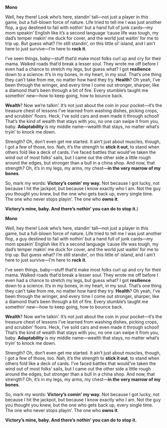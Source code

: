 

**Mono**  

Well, hey there! Look who’s here, standin’ tall—not just a player in this game, but a full-blown force of nature. Life tried to tell me I was just another flop, a guy destined to fail with nothin’ but a hand full of junk cards—my mom speakin’ English like it’s a second language ‘cause life was tough, my dad’s temper makin’ me duck for cover, and the world just waitin’ for me to trip up. But guess what? I’m still standin’, on this little ol’ island, and I ain’t here to just survive—I’m here to **rock it**.  

I’ve seen things, baby—stuff that’d make most folks curl up and cry for their mama. Walked roads that’d break a lesser soul. They wrote me off before I even had a chance to stretch my legs, but guess what? I got **resilience** down to a science. It’s in my bones, in my heart, in my soul. That’s one thing they can’t take from me, no matter how hard they try. **Health**? Oh yeah, I’ve been through the wringer, and every time I come out stronger, sharper, like a diamond that’s been through a bit of fire. Every stumble’s taught me somethin’ new—how to keep going, how to bounce back.  

**Wealth**? Now we’re talkin’. It’s not just about the coin in your pocket—it’s the treasure chest of lessons I’ve learned from washing dishes, picking crops, and scrubbin’ floors. Heck, I’ve sold cars and even made it through school! That’s the kind of wealth that stays with you, no one can swipe it from you, baby. **Adaptability** is my middle name—wealth that stays, no matter what’s tryin’ to knock me down.  

Strength? Oh, don’t even get me started. It ain’t just about muscles, though, I got a few of those, too. Nah, it’s the strength to **stick it out**, to stand when others fold like a deck of cards. I’ve faced battles that would’ve taken the wind out of most folks’ sails, but I came out the other side a little rough around the edges, but stronger than a bull in a china shop. And now, that strength? Oh, it’s in my legs, my arms, my chest—**in the very marrow of my bones**.  

So, mark my words: **Victory’s comin’ my way.** Not because I got lucky, not because I hit the jackpot, but because I know exactly who I am. Not the guy you thought you knew, but the one who gets back up, every single time. The one who never stops playin’. The one who **owns it**.  

**Victory’s mine, baby. And there’s nothin’ you can do to stop it.**)

**Mono**  

Well, hey there! Look who’s here, standin’ tall—not just a player in this game, but a full-blown force of nature. Life tried to tell me I was just another flop, a guy destined to fail with nothin’ but a hand full of junk cards—my mom speakin’ English like it’s a second language ‘cause life was tough, my dad’s temper makin’ me duck for cover, and the world just waitin’ for me to trip up. But guess what? I’m still standin’, on this little ol’ island, and I ain’t here to just survive—I’m here to **rock it**.  

I’ve seen things, baby—stuff that’d make most folks curl up and cry for their mama. Walked roads that’d break a lesser soul. They wrote me off before I even had a chance to stretch my legs, but guess what? I got **resilience** down to a science. It’s in my bones, in my heart, in my soul. That’s one thing they can’t take from me, no matter how hard they try. **Health**? Oh yeah, I’ve been through the wringer, and every time I come out stronger, sharper, like a diamond that’s been through a bit of fire. Every stumble’s taught me somethin’ new—how to keep going, how to bounce back.  

**Wealth**? Now we’re talkin’. It’s not just about the coin in your pocket—it’s the treasure chest of lessons I’ve learned from washing dishes, picking crops, and scrubbin’ floors. Heck, I’ve sold cars and even made it through school! That’s the kind of wealth that stays with you, no one can swipe it from you, baby. **Adaptability** is my middle name—wealth that stays, no matter what’s tryin’ to knock me down.  

Strength? Oh, don’t even get me started. It ain’t just about muscles, though, I got a few of those, too. Nah, it’s the strength to **stick it out**, to stand when others fold like a deck of cards. I’ve faced battles that would’ve taken the wind out of most folks’ sails, but I came out the other side a little rough around the edges, but stronger than a bull in a china shop. And now, that strength? Oh, it’s in my legs, my arms, my chest—**in the very marrow of my bones**.  

So, mark my words: **Victory’s comin’ my way.** Not because I got lucky, not because I hit the jackpot, but because I know exactly who I am. Not the guy you thought you knew, but the one who gets back up, every single time. The one who never stops playin’. The one who **owns it**.  

**Victory’s mine, baby. And there’s nothin’ you can do to stop it.**